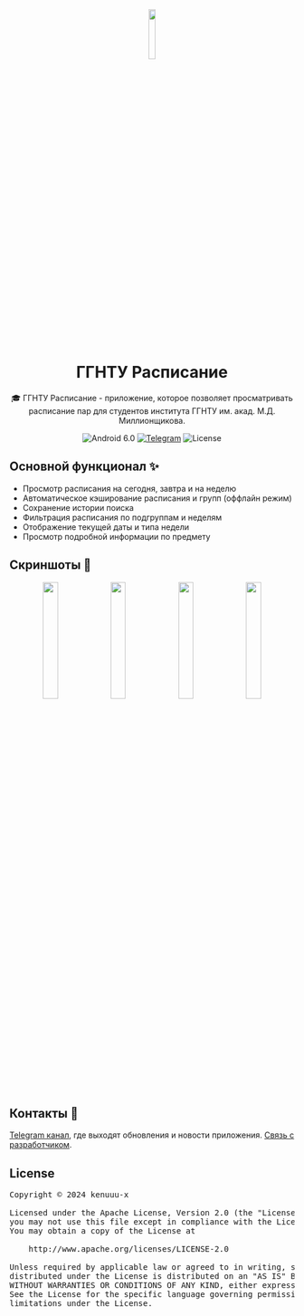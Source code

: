 <div align="center">
  
<img src="https://github.com/user-attachments/assets/c4c99c97-0835-4ba6-802d-4a2990c969f2" width=15% height=15%>

# ГГНТУ Расписание

🎓 ГГНТУ Расписание - приложение, которое позволяет просматривать расписание пар для студентов института ГГНТУ им. акад. М.Д. Миллионщикова. 

![Android 6.0](https://img.shields.io/badge/android-6.0%2B-green) [![Telegram](https://img.shields.io/badge/channel-telegram-60ACFF)](https://t.me/gstou_timetable) ![License](https://img.shields.io/github/license/nelson-xilv/GSTOU_Timetable?color=red)

</div>

## Основной функционал ✨

- Просмотр расписания на сегодня, завтра и на неделю
- Автоматическое кэширование расписания и групп (оффлайн режим)
- Сохранение истории поиска
- Фильтрация расписания по подгруппам и неделям
- Отображение текущей даты и типа недели
- Просмотр подробной информации по предмету

## Скриншоты 🌅

<div align="center">

<img src="https://github.com/user-attachments/assets/0aeca969-14e1-4e77-8e35-73482c20b9aa" width=23% height=23%>
<img src="https://github.com/user-attachments/assets/6df44d85-8513-4648-8f66-5064505f22af" width=23% height=23%>
<img src="https://github.com/user-attachments/assets/ea472b89-dc7e-4082-939f-7fdc57760f1f" width=23% height=23%>
<img src="https://github.com/user-attachments/assets/c75ac0b4-60af-4647-b66b-7f73b4ae046d" width=23% height=23%>

</div>

## Контакты 🔗

[Telegram канал](https://t.me/gstou_timetable), где выходят обновления и новости приложения. [Связь с разработчиком](https://t.me/hkkk416).

## License

<pre>
Copyright © 2024 kenuuu-x

Licensed under the Apache License, Version 2.0 (the "License");
you may not use this file except in compliance with the License.
You may obtain a copy of the License at

    http://www.apache.org/licenses/LICENSE-2.0

Unless required by applicable law or agreed to in writing, software
distributed under the License is distributed on an "AS IS" BASIS,
WITHOUT WARRANTIES OR CONDITIONS OF ANY KIND, either express or implied.
See the License for the specific language governing permissions and
limitations under the License.
</pre>
